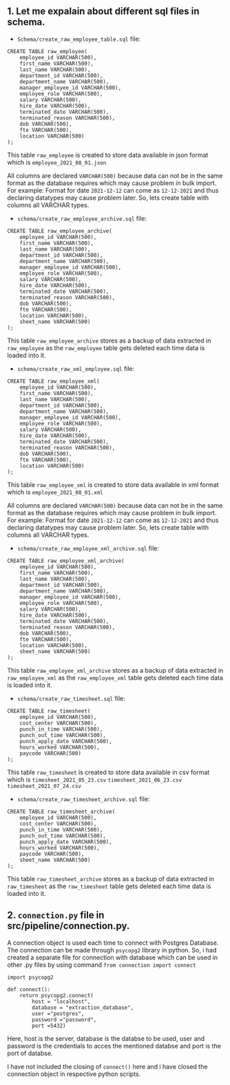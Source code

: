 ## 1. Let me expalain about different sql files in schema.
* `Schema/create_raw_employee_table.sql` file:
``` 
CREATE TABLE raw_employee(
	employee_id VARCHAR(500),
    first_name VARCHAR(500),
    last_name VARCHAR(500),
    department_id VARCHAR(500),
    department_name VARCHAR(500),
    manager_employee_id VARCHAR(500),
    employee_role VARCHAR(500),
    salary VARCHAR(500),
    hire_date VARCHAR(500),
    terminated_date VARCHAR(500),
    terminated_reason VARCHAR(500),
    dob VARCHAR(500),
    fte VARCHAR(500),
    location VARCHAR(500)
);
```
This table `raw_employee` is created to store data available in json format which is `employee_2021_08_01.json`

All columns are declared `VARCHAR(500)` because data can not be in the same format as the database requires which may cause problem in bulk import.
For example: Format for date `2021-12-12` can come as `12-12-2021` and thus declaring datatypes may cause problem later. So, lets create table with columns all VARCHAR types.

* `schema/create_raw_employee_archive.sql` file:
```
CREATE TABLE raw_employee_archive(
    employee_id VARCHAR(500), 
    first_name VARCHAR(500),
    last_name VARCHAR(500), 
    department_id VARCHAR(500), 
    department_name VARCHAR(500), 
    manager_employee_id VARCHAR(500), 
    employee_role VARCHAR(500), 
    salary VARCHAR(500), 
    hire_date VARCHAR(500), 
    terminated_date VARCHAR(500), 
    terminated_reason VARCHAR(500), 
    dob VARCHAR(500), 
    fte VARCHAR(500), 
    location VARCHAR(500),
	sheet_name VARCHAR(500)
);

```
This table `raw_employee_archive` stores as a backup of data extracted in `raw_employee` as the `raw_employee` table gets deleted each time data is loaded into it.

* `schema/create_raw_xml_employee.sql` file:
```
CREATE TABLE raw_employee_xml(
    employee_id VARCHAR(500), 
    first_name VARCHAR(500),
    last_name VARCHAR(500), 
    department_id VARCHAR(500), 
    department_name VARCHAR(500), 
    manager_employee_id VARCHAR(500), 
    employee_role VARCHAR(500), 
    salary VARCHAR(500), 
    hire_date VARCHAR(500), 
    terminated_date VARCHAR(500), 
    terminated_reason VARCHAR(500), 
    dob VARCHAR(500), 
    fte VARCHAR(500), 
    location VARCHAR(500)
);

```
This table `raw_employee_xml` is created to store data available in xml format which is `employee_2021_08_01.xml`

All columns are declared `VARCHAR(500)` because data can not be in the same format as the database requires which may cause problem in bulk import.
For example: Format for date `2021-12-12` can come as `12-12-2021` and thus declaring datatypes may cause problem later. So, lets create table with columns all VARCHAR types.

* `schema/create_raw_employee_xml_archive.sql` file:
```
CREATE TABLE raw_employee_xml_archive(
    employee_id VARCHAR(500), 
    first_name VARCHAR(500),
    last_name VARCHAR(500), 
    department_id VARCHAR(500), 
    department_name VARCHAR(500), 
    manager_employee_id VARCHAR(500), 
    employee_role VARCHAR(500), 
    salary VARCHAR(500), 
    hire_date VARCHAR(500), 
    terminated_date VARCHAR(500), 
    terminated_reason VARCHAR(500), 
    dob VARCHAR(500), 
    fte VARCHAR(500), 
    location VARCHAR(500),
	sheet_name VARCHAR(500)
);

```

This table `raw_employee_xml_archive` stores as a backup of data extracted in `raw_employee_xml` as the `raw_employee_xml` table gets deleted each time data is loaded into it.

* `schema/create_raw_timesheet.sql` file:
```
CREATE TABLE raw_timesheet(
	employee_id VARCHAR(500),
	cost_center VARCHAR(500),
	punch_in_time VARCHAR(500),
	punch_out_time VARCHAR(500),
	punch_apply_date VARCHAR(500),
	hours_worked VARCHAR(500),
	paycode VARCHAR(500)
);

```
This table `raw_timesheet` is created to store data available in csv format which is `timesheet_2021_05_23.csv` `timesheet_2021_06_23.csv` `timesheet_2021_07_24.csv`

* `schema/create_raw_timesheet_archive.sql` file:
```
CREATE TABLE raw_timesheet_archive(
	employee_id VARCHAR(500),
	cost_center VARCHAR(500),
	punch_in_time VARCHAR(500),
	punch_out_time VARCHAR(500),
	punch_apply_date VARCHAR(500),
	hours_worked VARCHAR(500),
	paycode VARCHAR(500),
	sheet_name VARCHAR(500)
);

```
This table `raw_timesheet_archive` stores as a backup of data extracted in `raw_timesheet` as the `raw_timesheet` table gets deleted each time data is loaded into it.

## 2. `connection.py` file in  src/pipeline/connection.py.
A connection object is used each time to connect with Postgres Database. The connection can be made through `psycopg2` library in python. So, i had created a separate file for connection with database which can be used in other .py files by using command `from connection import connect`
```
import psycopg2

def connect():
    return psycopg2.connect( 
        host = "localhost", 
        database = "extraction_database", 
        user ="postgres", 
        password ="password", 
        port =5432)

```

Here, host is the server, database is the databse to be used, user and password is the credentials to acces the mentioned databse and port is the port of databse.

I have not included the closing of `connect()` here and i have closed the connection object in respective python scripts.